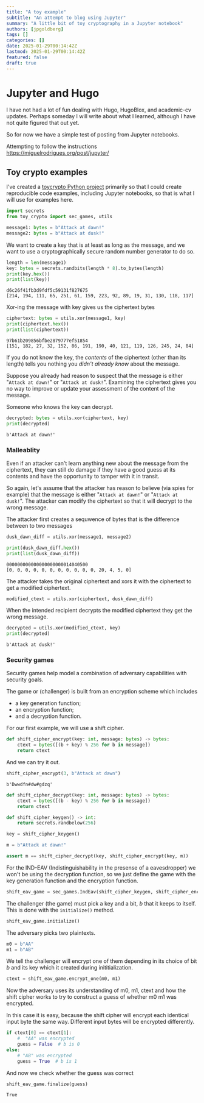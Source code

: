 ```yaml
---
title: "A toy example"
subtitle: "An attempt to blog using Jupyter"
summary: "A little bit of toy cryptography in a Jupyter notebook"
authors: [jpgoldberg]
tags: []
categories: []
date: 2025-01-29T00:14:42Z
lastmod: 2025-01-29T00:14:42Z
featured: false
draft: true
---
```

# Jupyter and Hugo

I have not had a lot of fun dealing with Hugo, HugoBlox, and academic-cv updates.
Perhaps someday I will write about what I learned, although I have not quite figured that out yet.

So for now we have a simple test of posting from Jupyter notebooks.


Attempting to follow the instructions https://miguelrodrigues.org/post/jupyter/

## Toy crypto examples

I've created a [toycrypto Python project](https://pypi.org/project/toycrypto/) primarily so that I could create reproducible code examples, including Jupyter notebooks, so that is what I will use for examples here.


```python
import secrets
from toy_crypto import sec_games, utils
```


```python
message1: bytes = b"Attack at dawn!"
message2: bytes = b"Attack at dusk!"
```

We want to create a key that is at least as long as the message, and we want to use a cryptographically secure random number generator to do so.


```python
length = len(message1)
key: bytes = secrets.randbits(length * 8).to_bytes(length)
print(key.hex())
print(list(key))
```

    d6c26f41fb3d9fdf5c59131f827675
    [214, 194, 111, 65, 251, 61, 159, 223, 92, 89, 19, 31, 130, 118, 117]


Xor-ing the message with key gives us the ciphertext bytes


```python
ciphertext: bytes = utils.xor(message1, key)
print(ciphertext.hex())
print(list(ciphertext))
```

    97b61b209856bfbe2879777ef51854
    [151, 182, 27, 32, 152, 86, 191, 190, 40, 121, 119, 126, 245, 24, 84]


If you do not know the key, the _contents_ of the ciphertext (other than its length) tells you nothing you _didn't already know_ about the message.

Suppose you already had reason to suspect that the message is either "`Attack at dawn!`" or "`Attack at dusk!`". Examining the ciphertext gives you no way to improve or update your assessment of the content of the message.

Someone who knows the key can decrypt.


```python
decrypted: bytes = utils.xor(ciphertext, key)
print(decrypted)
```

    b'Attack at dawn!'


### Malleablity

Even if an attacker can't learn anything new about the message from the ciphertext, they can still do damage if they have a good guess at its contents and have the opportunity to tamper with it in transit.

So again, let's assume that the attacker has reason to believe (via spies for example) that the message is either "`Attack at dawn!`" or "`Attack at dusk!`". The attacker can modify the ciphertext so that it will decrypt to the wrong message.



The attacker first creates a sequwence of bytes that is the difference between to two messages



```python
dusk_dawn_diff = utils.xor(message1, message2)

print(dusk_dawn_diff.hex())
print(list(dusk_dawn_diff))
```

    000000000000000000000014040500
    [0, 0, 0, 0, 0, 0, 0, 0, 0, 0, 0, 20, 4, 5, 0]


The attacker takes the original ciphertext and xors it with the ciphertext to get a modified ciphertext.


```python
modified_ctext = utils.xor(ciphertext, dusk_dawn_diff)
```

When the intended recipient decrypts the modified ciphertext they get the wrong message.


```python
decrypted = utils.xor(modified_ctext, key)
print(decrypted)
```

    b'Attack at dusk!'


### Security games

Security games help model a combination of adversary capabilities with security goals.

The game or (challenger) is built from an encryption scheme which includes

- a key generation function;
- an encryption function;
- and a decryption function.

For our first example, we will use a shift cipher.


```python
def shift_cipher_encrypt(key: int, message: bytes) -> bytes:
    ctext = bytes([(b + key) % 256 for b in message])
    return ctext
```

And we can try it out.


```python
shift_cipher_encrypt(3, b"Attack at dawn")
```




    b'Dwwdfn#dw#gdzq'




```python
def shift_cipher_decrypt(key: int, message: bytes) -> bytes:
    ctext = bytes([(b - key) % 256 for b in message])
    return ctext
```


```python
def shift_cipher_keygen() -> int:
    return secrets.randbelow(256)
```


```python
key = shift_cipher_keygen()

m = b"Attack at dawn!"

assert m == shift_cipher_decrypt(key, shift_cipher_encrypt(key, m))
```

For the IND-EAV (Indistinguishability in the presense of a eavesdropper) we won't be using the decryption function, so we just define the game with the key generation function and the encryption function.



```python
shift_eav_game = sec_games.IndEav(shift_cipher_keygen, shift_cipher_encrypt)
```

The challenger (the game) must pick a key and a bit, _b_ that it keeps to itself. This is done with the `initialize()` method.


```python
shift_eav_game.initialize()
```

The adversary picks two plaintexts.


```python
m0 = b"AA"
m1 = b"AB"
```

We tell the challenger will encrypt one of them depending in its choice of bit _b_ and its key which it created during inititialization.


```python
ctext = shift_eav_game.encrypt_one(m0, m1)
```

Now the adversary uses its understanding of m0, m1, ctext and how the shift cipher works to try to construct a guess of whether m0 m1 was encrypted.

In this case it is easy, because the shift cipher will encrypt each identical input byte the same way. Different input bytes will be encrypted differently.


```python
if ctext[0] == ctext[1]:
    #  "AA" was encrypted
    guess = False  # b is 0
else:
    # "AB" was encrypted
    guess = True  # b is 1
```

And now we check whether the guess was correct


```python
shift_eav_game.finalize(guess)
```




    True


